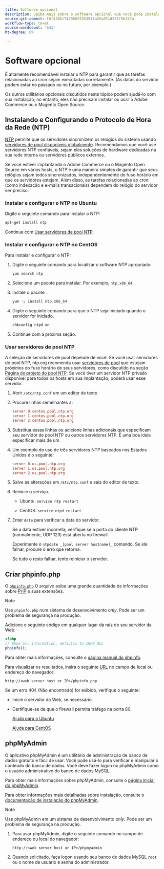```yaml
---
title: Software opcional
description: Saiba mais sobre o software opcional que você pode instalar para suportar instalações locais do Adobe Commerce e Magento Open Source.
source-git-commit: f6f438b17478505536351fa20a051d355f5b157a
workflow-type: tm+mt
source-wordcount: '641'
ht-degree: 0%

---
```



# Software opcional

É altamente recomendável instalar o NTP para garantir que as tarefas relacionadas ao cron sejam executadas corretamente. (As datas do servidor podem estar no passado ou no futuro, por exemplo.)

Os outros utilitários opcionais discutidos neste tópico podem ajudá-lo com sua instalação; no entanto, eles não precisam instalar ou usar o Adobe Commerce ou o Magento Open Source.

## Instalando e Configurando o Protocolo de Hora da Rede (NTP)

[NTP](https://www.ntp.org/) permite que os servidores sincronizem os relógios do sistema usando [servidores de pool disponíveis globalmente](https://www.ntppool.org/en/). Recomendamos que você use servidores NTP confiáveis, sejam eles soluções de hardware dedicadas na sua rede interna ou servidores públicos externos.

Se você estiver implantando o Adobe Commerce ou o Magento Open Source em vários hosts, o NTP é uma maneira simples de garantir que seus relógios sejam todos sincronizados, independentemente do fuso horário em que os servidores estejam. Além disso, as tarefas relacionadas ao cron (como indexação e e-mails transacionais) dependem do relógio do servidor ser preciso.

### Instalar e configurar o NTP no Ubuntu

Digite o seguinte comando para instalar o NTP:

```bash
apt-get install ntp
```

Continue com [Usar servidores de pool NTP](#use-ntp-pool-servers).

### Instalar e configurar o NTP no CentOS

Para instalar e configurar o NTP:

1. Digite o seguinte comando para localizar o software NTP apropriado:

   ```bash
   yum search ntp
   ```

1. Selecione um pacote para instalar. Por exemplo, `ntp.x86_64`.

1. Instale o pacote .

   ```bash
   yum -y install ntp.x86_64
   ```

1. Digite o seguinte comando para que o NTP seja iniciado quando o servidor for iniciado.

   ```bash
   chkconfig ntpd on
   ```

1. Continue com a próxima seção.

### Usar servidores de pool NTP

A seleção de servidores de pool depende de você. Se você usar servidores de pool NTP, ntp.org recomenda usar [servidores de pool](https://www.ntppool.org/en/) que estejam próximos do fuso horário de seus servidores, como discutido na seção [Página de projeto do pool NTP](https://www.ntppool.org/en/use.html). Se você tiver um servidor NTP privado disponível para todos os hosts em sua implantação, poderá usar esse servidor.

1. Abrir `/etc/ntp.conf` em um editor de texto.

1. Procure linhas semelhantes a:

   ```conf
   server 0.centos.pool.ntp.org
   server 1.centos.pool.ntp.org
   server 2.centos.pool.ntp.org
   ```

1. Substitua essas linhas ou adicione linhas adicionais que especificam seu servidor de pool NTP ou outros servidores NTP. É uma boa ideia especificar mais de um.

1. Um exemplo do uso de três servidores NTP baseados nos Estados Unidos é o seguinte:

   ```conf
   server 0.us.pool.ntp.org
   server 1.us.pool.ntp.org
   server 2.us.pool.ntp.org
   ```

1. Salve as alterações em `/etc/ntp.conf` e saia do editor de texto.

1. Reinicie o serviço.

   * Ubuntu: `service ntp restart`

   * CentOS: `service ntpd restart`

1. Enter `date` para verificar a data do servidor.

   Se a data estiver incorreta, verifique se a porta do cliente NTP (normalmente, UDP 123) está aberta no firewall.

   Experimente o `ntpdate _[pool server hostname]_` comando. Se ele falhar, procure o erro que retorna.

   Se tudo o resto falhar, tente reiniciar o servidor.

## Criar phpinfo.php

O [`phpinfo.php`](https://www.php.net/manual/en/function.phpinfo.php) O arquivo exibe uma grande quantidade de informações sobre [PHP](https://glossary.magento.com/php) e suas extensões.

>[!NOTE]
>
>Use `phpinfo.php` num sistema de desenvolvimento _only_. Pode ser um problema de segurança na produção.

Adicione o seguinte código em qualquer lugar da raiz do seu servidor da Web:

```php
<?php
// Show all information, defaults to INFO_ALL
phpinfo();
```

Para obter mais informações, consulte o [página manual do phpinfo](https://www.php.net/manual/en/function.phpinfo.php).

Para visualizar os resultados, insira o seguinte [URL](https://glossary.magento.com/url) no campo de local ou endereço do navegador:

```http
http://<web server host or IP>/phpinfo.php
```

Se um erro 404 (Não encontrado) for exibido, verifique o seguinte:

* Inicie o servidor da Web, se necessário.
* Certifique-se de que o firewall permita tráfego na porta 80.

   [Ajuda para o Ubuntu](https://help.ubuntu.com/community/UFW)

   [Ajuda para CentOS](https://wiki.centos.org/HowTos/Network/IPTables)

## phpMyAdmin

O aplicativo phpMyAdmin é um utilitário de administração de banco de dados gratuito e fácil de usar. Você pode usá-lo para verificar e manipular o conteúdo do banco de dados. Você deve fazer logon no phpMyAdmin como o usuário administrativo do banco de dados MySQL.

Para obter mais informações sobre phpMyAdmin, consulte o [página inicial do phpMyAdmin](https://www.phpmyadmin.net/).

Para obter informações mais detalhadas sobre instalação, consulte o [documentação de instalação do phpMyAdmin](https://docs.phpmyadmin.net/en/latest/setup.html#quick-install).

>[!NOTE]
>
>Use phpMyAdmin em um sistema de desenvolvimento _only_. Pode ser um problema de segurança na produção.

1. Para usar phpMyAdmin, digite o seguinte comando no campo de endereço ou local do navegador:

   ```http
   http://<web server host or IP>/phpmyadmin
   ```

1. Quando solicitado, faça logon usando seu banco de dados MySQL `root` ou o nome de usuário e senha do administrador.
